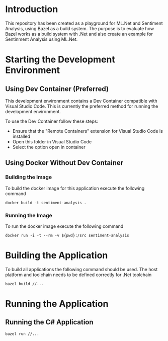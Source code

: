 # Introduction

This repository has been created as a playground for ML.Net and Sentiment Analysis, using Bazel as a build system. The purpose is to evaluate how Bazel works as a build system with .Net and also create an example for Sentinment Analysis using ML.Net.

# Starting the Development Environment

## Using Dev Container (Preferred)

This development environment contains a Dev Container compatible with Visual Studio Code. This is currently the preferred method for running the development environment.

To use the Dev Container follow these steps:

- Ensure that the "Remote Containers" extension for Visual Studio Code is installed
- Open this folder in Visual Studio Code
- Select the option open in container

## Using Docker Without Dev Container

### Building the Image

To build the docker image for this application execute the following command

`docker build -t sentiment-analysis .`

### Running the Image

To run the docker image execute the following command

`docker run -i -t --rm -v ${pwd}:/src sentiment-analysis`

# Building the Application

To build all applications the following command should be used.
The host platform and toolchain needs to be defined correctly for .Net toolchain

`bazel build //...`

# Running the Application

## Running the C# Application

`bazel run //...`

